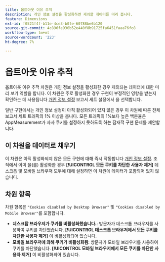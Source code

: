 ```yaml
---
title: 옵트아웃 이유 추적
description: 개인 정보 설정을 활성화하면 제외할 데이터를 미리 봅니다.
feature: Dimensions
exl-id: f0521f4f-b11e-4ce3-b0fe-60788be6b120
source-git-commit: 4c896fe930b52e440f8b91725fa6451faaa76fc8
workflow-type: tm+mt
source-wordcount: '223'
ht-degree: 7%

---
```


# 옵트아웃 이유 추적

옵트아웃 이유 추적 차원은 개인 정보 설정을 활성화한 경우 제외되는 데이터에 대한 미리 보기 역할을 합니다. 이 차원은 주로 활성화한 경우 구현이 부정적인 영향을 받는지 확인하는 데 사용됩니다 [개인 정보 설정](https://experienceleague.adobe.com/docs/core-services/interface/administration/ec-cookies/browser-cookie-settings.html) 보고서 세트 설정에서 을 선택합니다.

일반 구현에서는 개인 정보 설정이 아직 활성화되어 있지 않은 경우 이 차원에 따른 전체 보고서 세트 트래픽의 1% 이상을 봅니다. 모든 트래픽의 1%보다 높은 백분율은 AppMeasurement가 자사 쿠키를 설정하지 못하도록 하는 잠재적 구현 문제를 제안합니다.

## 이 차원을 데이터로 채우기

이 차원은 아직 활성화되지 않은 모든 구현에 대해 즉시 작동합니다 [개인 정보 설정](https://experienceleague.adobe.com/docs/core-services/interface/administration/ec-cookies/browser-cookie-settings.html). 조직에서 이미 을(를) 활성화한 경우 **[!UICONTROL 모든 쿠키를 차단한 사용자 제거]** 데스크톱 및 모바일 브라우저 모두에 대해 설정하면 이 차원에 데이터가 포함되어 있지 않습니다.

## 차원 항목

차원 항목은 `"Cookies disabled by Desktop Browser"` 및 `"Cookies disabled by Mobile Browser"`를 포함합니다.

* **데스크탑 브라우저가 쿠키를 비활성화했습니다.**: 방문자가 데스크톱 브라우저를 사용하여 쿠키를 차단했습니다. **[!UICONTROL 데스크톱 브라우저에서 모든 쿠키를 차단한 사용자 제거]** 이 비활성화되어 있습니다.
* **모바일 브라우저에 의해 쿠키가 비활성화됨**: 방문자가 모바일 브라우저를 사용하여 쿠키를 차단했습니다. **[!UICONTROL 모바일 브라우저에서 모든 쿠키를 차단한 사용자 제거]** 이 비활성화되어 있습니다.
